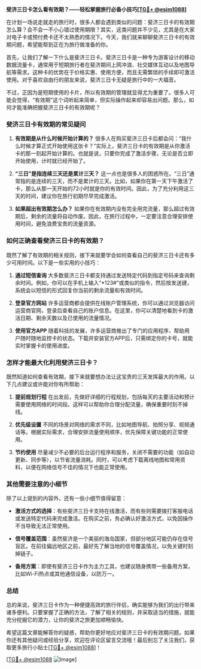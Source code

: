 **斐济三日卡怎么看有效期？——轻松掌握旅行必备小技巧[[TG💪+ @esim1088](https://t.me/s/esim1088)]**

在计划一场说走就走的旅行时，很多人都会遇到类似的问题：斐济三日卡的有效期怎么算？会不会一不小心错过使用期限？其实，这类问题并不少见，尤其是在大家对电子卡或预付费卡还不太熟悉的情况下。今天，我们就来聊聊斐济三日卡的有效期问题，希望能帮到正在为旅行做准备的你。

首先，让我们了解一下什么是斐济三日卡。斐济三日卡是一种专为游客设计的移动数据流量卡，通常用于短期旅行者在斐济期间上网冲浪、社交媒体互动以及地图导航等需求。这种卡的优势在于价格实惠、使用方便，而且无需繁琐的手续即可激活使用。对于喜欢自由行的朋友来说，斐济三日卡无疑是旅行中的一大福音。

不过，正因为是短期使用的卡片，所以有效期的管理就显得尤为重要了。很多人可能会觉得，“有效期”这个词听起来简单，但实际操作起来却容易出问题。那么，如何才能准确把握斐济三日卡的有效期呢？

### **斐济三日卡有效期的常见疑问**

1. **有效期是从什么时候开始计算的？**
   很多人在购买斐济三日卡后都会问：“我什么时候才算正式开始使用这张卡？”实际上，斐济三日卡的有效期是从你激活卡的那一刻起开始计算的。也就是说，只要你完成了激活步骤，无论是否立即开始使用，计时就已经开始了。

2. **“三日”是指连续三天还是累计三天？**
   这一点也是很多人的困惑所在。“三日”通常指的是连续的三天，而不是累计的三天。比如，如果你在第一天下午激活了卡，那么从那一天开始的72小时就是你的有效时间。因此，为了充分利用这三天的时间，建议你在旅行初期尽早完成激活。

3. **如果超出有效期怎么办？**
   如果你在有效期内没有完全用完流量，那么超过有效期后，剩余的流量将自动作废。因此，在旅行过程中，一定要注意合理安排使用时间，避免浪费宝贵的流量资源。

### **如何正确查看斐济三日卡的有效期？**

既然了解了有效期的相关规则，接下来就要学会如何查看自己的斐济三日卡还有多少可用时间。以下是一些实用的小技巧：

1. **通过短信查询**
   大多数斐济三日卡都支持通过发送特定代码到指定号码来查询剩余时间。例如，你可以在手机上输入“*123#”或类似的指令，然后按发送键，系统会以短信的形式回复你当前的剩余流量和有效时间。

2. **登录官方网站**
   许多运营商都会提供在线账户管理系统，你可以通过浏览器访问运营商官网，登录后查看自己的账户信息。在这里，你可以清楚地看到卡的激活日期、剩余天数以及已使用的流量情况。

3. **使用官方APP**
   随着科技的发展，许多运营商推出了专门的应用程序，帮助用户随时随地监控卡的状态。下载并安装官方APP后，只需绑定你的卡号，就能实时掌握卡的使用进度。

### **怎样才能最大化利用斐济三日卡？**

既然知道如何查看有效期，接下来就要想办法让这宝贵的三天发挥最大的作用。以下几点建议或许能对你有所帮助：

1. **提前规划行程**
   在出发前，先做好详细的行程规划，包括每天的主要活动和预计需要使用网络的时间段。这样可以帮助你合理分配流量，确保重要时刻不掉线。

2. **优先级设置**
   不同的场景对网络的需求不同，比如地图导航、拍照分享、视频通话等。根据实际需求，合理安排流量使用顺序，优先保障关键功能的正常使用。

3. **节约使用**
   尽量减少不必要的后台运行程序和服务，关闭不需要的功能（如自动更新、同步等），以节省流量消耗。同时，可以考虑下载离线地图和常用资料，以便在网络信号不佳的情况下也能正常使用。

### **其他需要注意的小细节**

除了以上提到的内容外，还有一些小细节值得留意：

- **激活方式的选择**：有些斐济三日卡支持在线激活，而有些则需要拨打客服电话或发送特定代码来完成激活。在购买之前，务必确认好激活方式，以免因操作不当导致无法正常使用。
  
- **信号覆盖范围**：虽然斐济是一个美丽的海岛国家，但部分地区可能仍存在信号盲区。在前往偏远地区之前，最好先了解当地的信号覆盖情况，以免关键时刻掉链子。

- **备用方案**：即使有斐济三日卡作为主力工具，也建议随身携带一些备用方案，比如Wi-Fi热点或其他通信设备，以防万一。

### **总结**

总的来说，斐济三日卡作为一种便捷高效的旅行伴侣，确实能够为我们的出行带来诸多便利。只要掌握了正确的方法，了解了相关的规则，并采取适当的措施，就能充分挖掘它的潜力，让你的斐济之旅更加顺畅愉快。

希望这篇文章能解答你的疑惑，帮助你更好地应对斐济三日卡的有效期问题。如果你还有其他疑问或经验分享，欢迎在评论区留言交流哦！最后别忘了关注我们，获取更多旅行小贴士[[TG💪+ @esim1088](https://t.me/s/esim1088)]！

[[TG💪+ @esim1088](https://t.me/s/esim1088) ![Image](https://i.postimg.cc/4NQfJmqS/Snipaste-2025-05-13-00-14-12.png)]